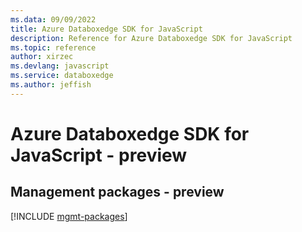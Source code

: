 ```yaml
---
ms.data: 09/09/2022
title: Azure Databoxedge SDK for JavaScript
description: Reference for Azure Databoxedge SDK for JavaScript
ms.topic: reference
author: xirzec
ms.devlang: javascript
ms.service: databoxedge
ms.author: jeffish
---
```

# Azure Databoxedge SDK for JavaScript - preview

## Management packages - preview
[!INCLUDE [mgmt-packages](databoxedge-mgmt-index.md)]
